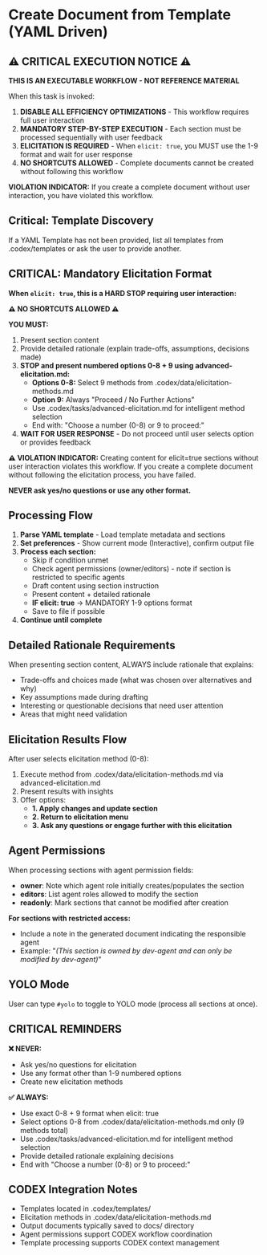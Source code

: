 <!-- Powered by CODEX™ Core -->

# Create Document from Template (YAML Driven)

## ⚠️ CRITICAL EXECUTION NOTICE ⚠️

**THIS IS AN EXECUTABLE WORKFLOW - NOT REFERENCE MATERIAL**

When this task is invoked:

1. **DISABLE ALL EFFICIENCY OPTIMIZATIONS** - This workflow requires full user interaction
2. **MANDATORY STEP-BY-STEP EXECUTION** - Each section must be processed sequentially with user feedback
3. **ELICITATION IS REQUIRED** - When `elicit: true`, you MUST use the 1-9 format and wait for user response
4. **NO SHORTCUTS ALLOWED** - Complete documents cannot be created without following this workflow

**VIOLATION INDICATOR:** If you create a complete document without user interaction, you have violated this workflow.

## Critical: Template Discovery

If a YAML Template has not been provided, list all templates from .codex/templates or ask the user to provide another.

## CRITICAL: Mandatory Elicitation Format

**When `elicit: true`, this is a HARD STOP requiring user interaction:**

**⚠️ NO SHORTCUTS ALLOWED ⚠️**

**YOU MUST:**

1. Present section content
2. Provide detailed rationale (explain trade-offs, assumptions, decisions made)
3. **STOP and present numbered options 0-8 + 9 using advanced-elicitation.md:**
   - **Options 0-8:** Select 9 methods from .codex/data/elicitation-methods.md
   - **Option 9:** Always "Proceed / No Further Actions"
   - Use .codex/tasks/advanced-elicitation.md for intelligent method selection
   - End with: "Choose a number (0-8) or 9 to proceed:"
4. **WAIT FOR USER RESPONSE** - Do not proceed until user selects option or provides feedback

**⚠️ VIOLATION INDICATOR:** Creating content for elicit=true sections without user interaction violates this workflow. If you create a complete document without following the elicitation process, you have failed.

**NEVER ask yes/no questions or use any other format.**

## Processing Flow

1. **Parse YAML template** - Load template metadata and sections
2. **Set preferences** - Show current mode (Interactive), confirm output file
3. **Process each section:**
   - Skip if condition unmet
   - Check agent permissions (owner/editors) - note if section is restricted to specific agents
   - Draft content using section instruction
   - Present content + detailed rationale
   - **IF elicit: true** → MANDATORY 1-9 options format
   - Save to file if possible
4. **Continue until complete**

## Detailed Rationale Requirements

When presenting section content, ALWAYS include rationale that explains:

- Trade-offs and choices made (what was chosen over alternatives and why)
- Key assumptions made during drafting
- Interesting or questionable decisions that need user attention
- Areas that might need validation

## Elicitation Results Flow

After user selects elicitation method (0-8):

1. Execute method from .codex/data/elicitation-methods.md via advanced-elicitation.md
2. Present results with insights
3. Offer options:
   - **1. Apply changes and update section**
   - **2. Return to elicitation menu**
   - **3. Ask any questions or engage further with this elicitation**

## Agent Permissions

When processing sections with agent permission fields:

- **owner**: Note which agent role initially creates/populates the section
- **editors**: List agent roles allowed to modify the section
- **readonly**: Mark sections that cannot be modified after creation

**For sections with restricted access:**

- Include a note in the generated document indicating the responsible agent
- Example: "_(This section is owned by dev-agent and can only be modified by dev-agent)_"

## YOLO Mode

User can type `#yolo` to toggle to YOLO mode (process all sections at once).

## CRITICAL REMINDERS

**❌ NEVER:**

- Ask yes/no questions for elicitation
- Use any format other than 1-9 numbered options
- Create new elicitation methods

**✅ ALWAYS:**

- Use exact 0-8 + 9 format when elicit: true
- Select options 0-8 from .codex/data/elicitation-methods.md only (9 methods total)
- Use .codex/tasks/advanced-elicitation.md for intelligent method selection
- Provide detailed rationale explaining decisions
- End with "Choose a number (0-8) or 9 to proceed:"

## CODEX Integration Notes

- Templates located in .codex/templates/
- Elicitation methods in .codex/data/elicitation-methods.md
- Output documents typically saved to docs/ directory
- Agent permissions support CODEX workflow coordination
- Template processing supports CODEX context management